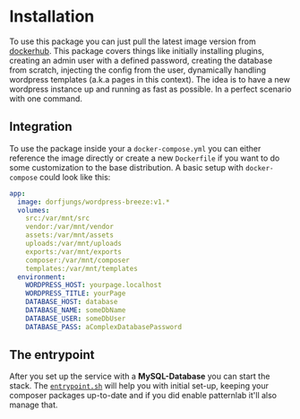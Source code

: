 # Installation

To use this package you can just pull the latest image version from [dockerhub](https://hub.docker.com/r/dorfjungs/wordpress-breeze). This package covers things like initially installing plugins, creating an admin user with a defined password, creating the database from scratch, injecting the config from the user, dynamically handling wordpress templates (a.k.a pages in this context). The idea is to have a new wordpress instance up and running as fast as possible. In a perfect scenario with one command.

## Integration
To use the package inside your a `docker-compose.yml` you can either reference the image directly or create a new `Dockerfile` if you want to do some customization to the base distribution. A basic setup with `docker-compose` could look like this:

```yml
app:
  image: dorfjungs/wordpress-breeze:v1.*
  volumes:
    src:/var/mnt/src
    vendor:/var/mnt/vendor
    assets:/var/mnt/assets
    uploads:/var/mnt/uploads
    exports:/var/mnt/exports
    composer:/var/mnt/composer
    templates:/var/mnt/templates
  environment:
    WORDPRESS_HOST: yourpage.localhost
    WORDPRESS_TITLE: yourPage
    DATABASE_HOST: database
    DATABASE_NAME: someDbName
    DATABASE_USER: someDbUser
    DATABASE_PASS: aComplexDatabasePassword
```

## The entrypoint
After you set up the service with a **MySQL-Database** you can start the stack.
The [`entrypoint.sh`](https://github.com/dorfjungs/wordpress-breeze/blob/master/entrypoint.sh) will help you with initial set-up, keeping your composer packages up-to-date and if you did enable patternlab it'll also manage that.
